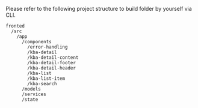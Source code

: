 Please refer to the following project structure to build folder by yourself via CLI.

```
fronted
  /src
    /app
      /components
        /error-handling
        /kba-detail
        /kba-detail-content
        /kba-detail-footer
        /kba-detail-header
        /kba-list
        /kba-list-item
        /kba-search
      /models
      /services
      /state